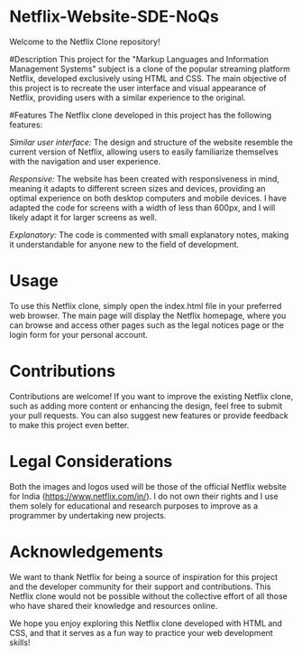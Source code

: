 # Netflix-Website-SDE-NoQs
Welcome to the Netflix Clone repository!

#Description
This project for the "Markup Languages and Information Management Systems" subject is a clone of the popular streaming platform Netflix, developed exclusively using HTML and CSS. The main objective of this project is to recreate the user interface and visual appearance of Netflix, providing users with a similar experience to the original.

#Features
The Netflix clone developed in this project has the following features:

*Similar user interface:* The design and structure of the website resemble the current version of Netflix, allowing users to easily familiarize themselves with the navigation and user experience.

*Responsive:* The website has been created with responsiveness in mind, meaning it adapts to different screen sizes and devices, providing an optimal experience on both desktop computers and mobile devices. I have adapted the code for screens with a width of less than 600px, and I will likely adapt it for larger screens as well.

*Explanatory:* The code is commented with small explanatory notes, making it understandable for anyone new to the field of development.

# Usage
To use this Netflix clone, simply open the index.html file in your preferred web browser. The main page will display the Netflix homepage, where you can browse and access other pages such as the legal notices page or the login form for your personal account.

# Contributions
Contributions are welcome! If you want to improve the existing Netflix clone, such as adding more content or enhancing the design, feel free to submit your pull requests. You can also suggest new features or provide feedback to make this project even better.

# Legal Considerations
Both the images and logos used will be those of the official Netflix website for India (https://www.netflix.com/in/). I do not own their rights and I use them solely for educational and research purposes to improve as a programmer by undertaking new projects.

# Acknowledgements
We want to thank Netflix for being a source of inspiration for this project and the developer community for their support and contributions. This Netflix clone would not be possible without the collective effort of all those who have shared their knowledge and resources online.

We hope you enjoy exploring this Netflix clone developed with HTML and CSS, and that it serves as a fun way to practice your web development skills!
